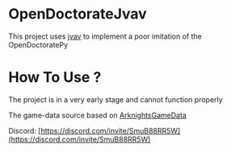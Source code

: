 # OpenDoctorateJvav

This project uses [jvav](https://orangezscb.gitee.io/jvav/) to implement a poor imitation of the OpenDoctoratePy

# How To Use ?

The project is in a very early stage and cannot function properly

The game-data source based on [ArknightsGameData](https://raw.githubusercontent.com/Kengxxiao/ArknightsGameData/master/zh_CN/gamedata/excel/character_table.json)

Discord: [https://discord.com/invite/SmuB88RR5W](https://discord.com/invite/SmuB88RR5W)